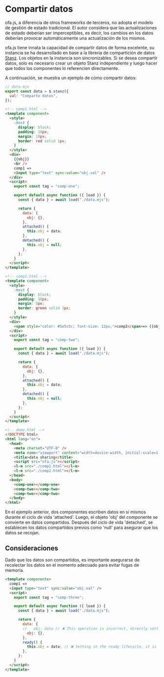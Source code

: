 # Compartir datos

ofa.js, a diferencia de otros frameworks de terceros, no adopta el modelo de gestión de estado tradicional. El autor considera que las actualizaciones de estado deberían ser imperceptibles, es decir, los cambios en los datos deberían provocar automáticamente una actualización de los mismos.

ofa.js tiene innata la capacidad de compartir datos de forma excelente, su instancia se ha desarrollado en base a la librería de compartición de datos [Stanz](https://github.com/kirakiray/stanz). Los objetos en la instancia son sincronizables. Si se desea compartir datos, solo es necesario crear un objeto Stanz independiente y luego hacer que todos los componentes lo referencien directamente.

A continuación, se muestra un ejemplo de cómo compartir datos:

```javascript
// data.mjs
export const data = $.stanz({
  val: "Comparto datos",
});
```

```html
<!-- comp1.html -->
<template component>
  <style>
    :host {
      display: block;
      padding: 10px;
      margin: 10px;
      border: red solid 1px;
    }
  </style>
  <div>
    {{obj}}
    <br />
    comp1 =>
    <input type="text" sync:value="obj.val" />
  </div>
  <script>
    export const tag = "comp-one";

    export default async function ({ load }) {
      const { data } = await load("./data.mjs");

      return {
        data: {
          obj: {},
        },
        attached() {
          this.obj = data;
        },
        detached() {
          this.obj = null;
        },
      };
    }
  </script>
</template>
```

```html
<!-- comp2.html -->
<template component>
  <style>
    :host {
      display: block;
      padding: 10px;
      margin: 5px;
      border: green solid 1px;
    }
  </style>
  <div>
    <span style="color: #5e5c5c; font-size: 12px;">comp2</span>=> {{obj.val}}
  </div>
  <script>
    export const tag = "comp-two";

    export default async function ({ load }) {
      const { data } = await load("./data.mjs");

      return {
        data: {
          obj: {},
        },
        attached() {
          this.obj = data;
        },
        detached() {
          this.obj = null;
        },
      };
    }
  </script>
</template>
```

```html
<!-- demo.html -->
<!DOCTYPE html>
<html lang="en">
  <head>
    <meta charset="UTF-8" />
    <meta name="viewport" content="width=device-width, initial-scale=1.0" />
    <title>data sharing</title>
    <script src="ofa.js"></script>
    <l-m src="./comp1.html"></l-m>
    <l-m src="./comp2.html"></l-m>
  </head>
  <body>
    <comp-one></comp-one>
    <comp-two></comp-two>
    <comp-two></comp-two>
  </body>
</html>
```

En el ejemplo anterior, dos componentes escriben datos en sí mismos durante el ciclo de vida 'attached'. Luego, el objeto 'obj' del componente se convierte en datos compartidos. Después del ciclo de vida 'detached', se establecen los datos compartidos previos como 'null' para asegurar que los datos se recojan. 

## Consideraciones

Dado que los datos son compartidos, es importante asegurarse de recolectar los datos en el momento adecuado para evitar fugas de memoria.

```html
<template componente>
  comp1 =>
  <input type="text" sync:value="obj.val" />
  <script>
    export const tag = "comp-three";

    export default async function ({ load }) {
      const { data } = await load("./data.mjs");

      return {
        data: {
        //   obj: data // ❌ This operation is incorrect, directly setting data cannot be garbage collected
          obj: {},
        },
        ready() {
          this.obj = data; // ❌ Setting in the ready lifecycle, it is uncertain when it will be cleared and may cause memory leaks. The safest method is to set it in the attached lifecycle and remove it after detached
        },
      };
    }
  </script>
</template>
```

